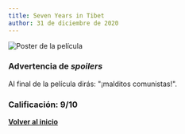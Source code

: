 ```yaml
---
title: Seven Years in Tibet
author: 31 de diciembre de 2020
---
```


![](--/img/seven_years_in_tibet.webp "Poster de la película")

### Advertencia de *spoilers*

Al final de la película dirás: "¡malditos comunistas!".

### Calificación: 9/10

[**Volver al inicio**](../index.html)

